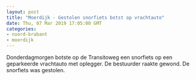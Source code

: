 ```yaml
---
layout: post
title: "Moerdijk - Gestolen snorfiets botst op vrachtauto"
date: Thu, 07 Mar 2019 17:05:00 GMT
categories: 
- noord-brabant 
- moerdijk 
---
```


Donderdagmorgen botste op de Transitoweg een snorfiets op een geparkeerde vrachtauto met oplegger. De bestuurder raakte gewond. De snorfiets was gestolen.
